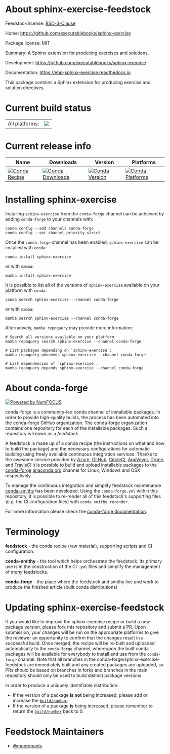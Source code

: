 About sphinx-exercise-feedstock
===============================

Feedstock license: [BSD-3-Clause](https://github.com/conda-forge/sphinx-exercise-feedstock/blob/main/LICENSE.txt)

Home: https://github.com/executablebooks/sphinx-exercise

Package license: MIT

Summary: A Sphinx extension for producing exercises and solutions.

Development: https://github.com/executablebooks/sphinx-exercise

Documentation: https://ebp-sphinx-exercise.readthedocs.io

This package contains a Sphinx extension for producing exercise and
solution directives.


Current build status
====================


<table><tr><td>All platforms:</td>
    <td>
      <a href="https://dev.azure.com/conda-forge/feedstock-builds/_build/latest?definitionId=15419&branchName=main">
        <img src="https://dev.azure.com/conda-forge/feedstock-builds/_apis/build/status/sphinx-exercise-feedstock?branchName=main">
      </a>
    </td>
  </tr>
</table>

Current release info
====================

| Name | Downloads | Version | Platforms |
| --- | --- | --- | --- |
| [![Conda Recipe](https://img.shields.io/badge/recipe-sphinx--exercise-green.svg)](https://anaconda.org/conda-forge/sphinx-exercise) | [![Conda Downloads](https://img.shields.io/conda/dn/conda-forge/sphinx-exercise.svg)](https://anaconda.org/conda-forge/sphinx-exercise) | [![Conda Version](https://img.shields.io/conda/vn/conda-forge/sphinx-exercise.svg)](https://anaconda.org/conda-forge/sphinx-exercise) | [![Conda Platforms](https://img.shields.io/conda/pn/conda-forge/sphinx-exercise.svg)](https://anaconda.org/conda-forge/sphinx-exercise) |

Installing sphinx-exercise
==========================

Installing `sphinx-exercise` from the `conda-forge` channel can be achieved by adding `conda-forge` to your channels with:

```
conda config --add channels conda-forge
conda config --set channel_priority strict
```

Once the `conda-forge` channel has been enabled, `sphinx-exercise` can be installed with `conda`:

```
conda install sphinx-exercise
```

or with `mamba`:

```
mamba install sphinx-exercise
```

It is possible to list all of the versions of `sphinx-exercise` available on your platform with `conda`:

```
conda search sphinx-exercise --channel conda-forge
```

or with `mamba`:

```
mamba search sphinx-exercise --channel conda-forge
```

Alternatively, `mamba repoquery` may provide more information:

```
# Search all versions available on your platform:
mamba repoquery search sphinx-exercise --channel conda-forge

# List packages depending on `sphinx-exercise`:
mamba repoquery whoneeds sphinx-exercise --channel conda-forge

# List dependencies of `sphinx-exercise`:
mamba repoquery depends sphinx-exercise --channel conda-forge
```


About conda-forge
=================

[![Powered by
NumFOCUS](https://img.shields.io/badge/powered%20by-NumFOCUS-orange.svg?style=flat&colorA=E1523D&colorB=007D8A)](https://numfocus.org)

conda-forge is a community-led conda channel of installable packages.
In order to provide high-quality builds, the process has been automated into the
conda-forge GitHub organization. The conda-forge organization contains one repository
for each of the installable packages. Such a repository is known as a *feedstock*.

A feedstock is made up of a conda recipe (the instructions on what and how to build
the package) and the necessary configurations for automatic building using freely
available continuous integration services. Thanks to the awesome service provided by
[Azure](https://azure.microsoft.com/en-us/services/devops/), [GitHub](https://github.com/),
[CircleCI](https://circleci.com/), [AppVeyor](https://www.appveyor.com/),
[Drone](https://cloud.drone.io/welcome), and [TravisCI](https://travis-ci.com/)
it is possible to build and upload installable packages to the
[conda-forge](https://anaconda.org/conda-forge) [anaconda.org](https://anaconda.org/)
channel for Linux, Windows and OSX respectively.

To manage the continuous integration and simplify feedstock maintenance
[conda-smithy](https://github.com/conda-forge/conda-smithy) has been developed.
Using the ``conda-forge.yml`` within this repository, it is possible to re-render all of
this feedstock's supporting files (e.g. the CI configuration files) with ``conda smithy rerender``.

For more information please check the [conda-forge documentation](https://conda-forge.org/docs/).

Terminology
===========

**feedstock** - the conda recipe (raw material), supporting scripts and CI configuration.

**conda-smithy** - the tool which helps orchestrate the feedstock.
                   Its primary use is in the construction of the CI ``.yml`` files
                   and simplify the management of *many* feedstocks.

**conda-forge** - the place where the feedstock and smithy live and work to
                  produce the finished article (built conda distributions)


Updating sphinx-exercise-feedstock
==================================

If you would like to improve the sphinx-exercise recipe or build a new
package version, please fork this repository and submit a PR. Upon submission,
your changes will be run on the appropriate platforms to give the reviewer an
opportunity to confirm that the changes result in a successful build. Once
merged, the recipe will be re-built and uploaded automatically to the
`conda-forge` channel, whereupon the built conda packages will be available for
everybody to install and use from the `conda-forge` channel.
Note that all branches in the conda-forge/sphinx-exercise-feedstock are
immediately built and any created packages are uploaded, so PRs should be based
on branches in forks and branches in the main repository should only be used to
build distinct package versions.

In order to produce a uniquely identifiable distribution:
 * If the version of a package **is not** being increased, please add or increase
   the [``build/number``](https://docs.conda.io/projects/conda-build/en/latest/resources/define-metadata.html#build-number-and-string).
 * If the version of a package **is** being increased, please remember to return
   the [``build/number``](https://docs.conda.io/projects/conda-build/en/latest/resources/define-metadata.html#build-number-and-string)
   back to 0.

Feedstock Maintainers
=====================

* [@moorepants](https://github.com/moorepants/)

